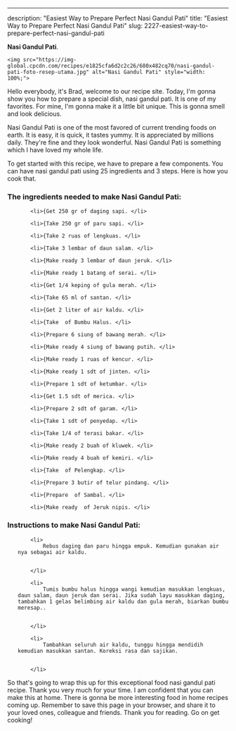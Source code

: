 ---
description: "Easiest Way to Prepare Perfect Nasi Gandul Pati"
title: "Easiest Way to Prepare Perfect Nasi Gandul Pati"
slug: 2227-easiest-way-to-prepare-perfect-nasi-gandul-pati

<p>
	<strong>Nasi Gandul Pati</strong>. 
	
</p>
<p>
	
	<img src="https://img-global.cpcdn.com/recipes/e1825cfa6d2c2c26/680x482cq70/nasi-gandul-pati-foto-resep-utama.jpg" alt="Nasi Gandul Pati" style="width: 100%;">
	
	
</p>
<p>
	Hello everybody, it's Brad, welcome to our recipe site. Today, I'm gonna show you how to prepare a special dish, nasi gandul pati. It is one of my favorites. For mine, I'm gonna make it a little bit unique. This is gonna smell and look delicious.
</p>
	
<p>
	Nasi Gandul Pati is one of the most favored of current trending foods on earth. It is easy, it is quick, it tastes yummy. It is appreciated by millions daily. They're fine and they look wonderful. Nasi Gandul Pati is something which I have loved my whole life.
</p>
<p>
	
</p>

<p>
To get started with this recipe, we have to prepare a few components. You can have nasi gandul pati using 25 ingredients and 3 steps. Here is how you cook that.
</p>

<h3>The ingredients needed to make Nasi Gandul Pati:</h3>

<ol>
	
		<li>{Get 250 gr of daging sapi. </li>
	
		<li>{Take 250 gr of paru sapi. </li>
	
		<li>{Take 2 ruas of lengkuas. </li>
	
		<li>{Take 3 lembar of daun salam. </li>
	
		<li>{Make ready 3 lembar of daun jeruk. </li>
	
		<li>{Make ready 1 batang of serai. </li>
	
		<li>{Get 1/4 keping of gula merah. </li>
	
		<li>{Take 65 ml of santan. </li>
	
		<li>{Get 2 liter of air kaldu. </li>
	
		<li>{Take  of Bumbu Halus. </li>
	
		<li>{Prepare 6 siung of bawang merah. </li>
	
		<li>{Make ready 4 siung of bawang putih. </li>
	
		<li>{Make ready 1 ruas of kencur. </li>
	
		<li>{Make ready 1 sdt of jinten. </li>
	
		<li>{Prepare 1 sdt of ketumbar. </li>
	
		<li>{Get 1.5 sdt of merica. </li>
	
		<li>{Prepare 2 sdt of garam. </li>
	
		<li>{Take 1 sdt of penyedap. </li>
	
		<li>{Take 1/4 of terasi bakar. </li>
	
		<li>{Make ready 2 buah of kluwek. </li>
	
		<li>{Make ready 4 buah of kemiri. </li>
	
		<li>{Take  of Pelengkap. </li>
	
		<li>{Prepare 3 butir of telur pindang. </li>
	
		<li>{Prepare  of Sambal. </li>
	
		<li>{Make ready  of Jeruk nipis. </li>
	
</ol>
<p>
	
</p>

<h3>Instructions to make Nasi Gandul Pati:</h3>

<ol>
	
		<li>
			Rebus daging dan paru hingga empuk. Kemudian gunakan air nya sebagai air kaldu.
			
			
		</li>
	
		<li>
			Tumis bumbu halus hingga wangi kemudian masukkan lengkuas, daun salam, daun jeruk dan serai. Jika sudah layu masukkan daging, tambahkan 1 gelas belimbing air kaldu dan gula merah, biarkan bumbu meresap..
			
			
		</li>
	
		<li>
			Tambahkan seluruh air kaldu, tunggu hingga mendidih kemudian masukkan santan. Koreksi rasa dan sajikan.
			
			
		</li>
	
</ol>

<p>
	
</p>

<p>
	So that's going to wrap this up for this exceptional food nasi gandul pati recipe. Thank you very much for your time. I am confident that you can make this at home. There is gonna be more interesting food in home recipes coming up. Remember to save this page in your browser, and share it to your loved ones, colleague and friends. Thank you for reading. Go on get cooking!
</p>
